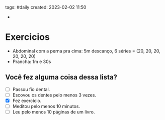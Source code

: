 tags: #daily 
created: 2023-02-02 11:50

- 

# Exercicios
- Abdominal com a perna pra cima: 5m descanço, 6 séries = (20, 20, 20, 20, 20, 20)
- Prancha: 1m e 30s

## Você fez alguma coisa dessa lista?
- [ ] Passou fio dental.
- [ ] Escovou os dentes pelo menos 3 vezes.
- [x] Fez exercício.
- [ ] Meditou pelo menos 10 minutos.
- [ ] Leu pelo menos 10 páginas de um livro.